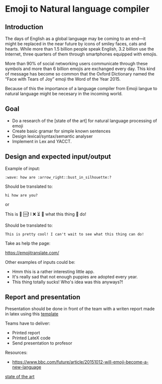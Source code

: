 # Emoji to Natural language compiler


## Introduction

The days of English as a global language may be coming to an end—it might be
replaced in the near future by icons of smiley faces, cats and hearts. While
more than 1.5 billion people speak English, 3.2 billion use the Internet, three
quarters of them through smartphones equipped with emojis.

More than 90% of social networking users communicate through these symbols and
more than 6 billion emojis are exchanged every day. This kind of message has
become so common that the Oxford Dictionary named the “Face with Tears of Joy”
emoji the Word of the Year 2015.

Because of this the importance of a language compiler from Emoji langue to
natural language might be necesary in the incoming world.

## Goal

* Do a research of the [state of the art] for natural language processing of emoji
* Create basic gramar for simple known sentences
* Design lexical/syntax/semantic analyser
* Implement in Lex and YACCT.

## Design and expected input/output

Example of input:

```
:wave: how are :arrow_right::bust_in_silhouette:?
```

Should be translated to:
```
hi how are you?
```
or

This is 🦋 🆒! I ❌️ ⏳️ 👀 what this thing 🥫 do!

Should be translated to:
```
This is pretty cool! I can't wait to see what this thing can do!
```

Take as help the page:

https://emojitranslate.com/

Other examples of inputs could be:

* Hmm this is a rather interesting little app.
* It's really sad that not enough puppies are adopted every year.
* This thing totally sucks! Who's idea was this anyways?!

## Report and presentation

Presentation should be done in front of the team with a writen report made in
latex using this
[template](https://github.com/VictorRodriguez/operating-systems-lecture/blob/master/projects/report.tex)

Teams have to deliver:

  * Printed report
  * Printed LateX code
  * Send presentation to profesor

Resources:
  * https://www.bbc.com/future/article/20151012-will-emoji-become-a-new-language


[state of the art](https://www.bbc.com/future/article/20151012-will-emoji-become-a-new-language)